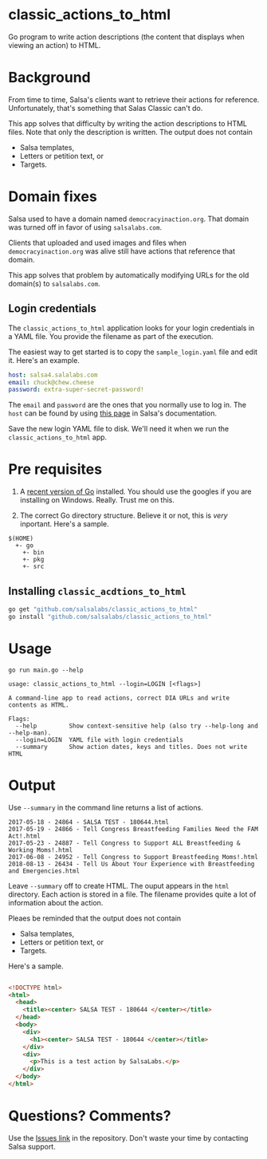 # classic_actions_to_html
Go program to write action descriptions (the content that displays when viewing an action) to HTML.

# Background
From time to time, Salsa's clients want to retrieve their actions for reference.  Unfortunately, that's something that Salas Classic can't do.

This app solves that difficulty by writing the action descriptions to HTML files.  Note that only the description is written.  The output does not contain

* Salsa templates,
* Letters or petition text, or
* Targets.

# Domain fixes
Salsa used to have a domain named `democracyinaction.org`.  That domain was turned off in favor of using `salsalabs.com`.

Clients that uploaded and used images and files when `democracyinaction.org` was alive still have actions that reference that domain.


This app solves that problem by automatically modifying URLs for the old domain(s) to `salsalabs.com`.

## Login credentials

The `classic_actions_to_html` application looks for your login credentials in a YAML file.  You provide the filename as part of the execution.

  The easiest way to get started is to  copy the `sample_login.yaml` file and edit it.  Here's an example.
```yaml
host: salsa4.salalabs.com
email: chuck@chew.cheese
password: extra-super-secret-password!
```
The `email` and `password` are the ones that you normally use to log in. The `host` can be found by using [this page](https://help.salsalabs.com/hc/en-us/articles/115000341773-Salsa-Application-Program-Interface-API-#api_host) in Salsa's documentation.

Save the new login YAML file to disk.  We'll need it when we  run the `classic_actions_to_html` app.

# Pre requisites

1. A [recent version of Go](https://golang.org/doc/install) installed.  You should use the googles
if you are installing on Windows.  Really. Trust me on this.

1. The correct Go directory structure.  Believe it or not, this is _very_ inportant.  Here's a sample.

```text
$(HOME)
  +- go
    +- bin
    +- pkg
    +- src
```

## Installing `classic_acdtions_to_html`
```bash
go get "github.com/salsalabs/classic_actions_to_html"
go install "github.com/salsalabs/classic_actions_to_html"
```

# Usage
```text
go run main.go --help

usage: classic_actions_to_html --login=LOGIN [<flags>]

A command-line app to read actions, correct DIA URLs and write contents as HTML.

Flags:
  --help         Show context-sensitive help (also try --help-long and --help-man).
  --login=LOGIN  YAML file with login credentials
  --summary      Show action dates, keys and titles. Does not write HTML
```
# Output

Use `--summary` in the command line returns a list of actions.  
```text
2017-05-18 - 24864 - SALSA TEST - 180644.html
2017-05-19 - 24866 - Tell Congress Breastfeeding Families Need the FAM Act!.html
2017-05-23 - 24887 - Tell Congress to Support ALL Breastfeeding & Working Moms!.html
2017-06-08 - 24952 - Tell Congress to Support Breastfeeding Moms!.html
2018-08-13 - 26434 - Tell Us About Your Experience with Breastfeeding and Emergencies.html
```

Leave `--summary` off to create HTML.  The ouput appears in the `html` directory.  Each
action is stored in a file.  The filename provides quite a lot of information about the
action.

Pleaes be reminded that the output does not contain

* Salsa templates,
* Letters or petition text, or
* Targets.

Here's a sample.

```html

<!DOCTYPE html>
<html>
  <head>
    <title><center> SALSA TEST - 180644 </center></title>
  </head>
  <body>
    <div>
      <h1><center> SALSA TEST - 180644 </center></title>
    </div>
    <div>
      <p>This is a test action by SalsaLabs.</p>
    </div>
  </body>
</html>
```

# Questions?  Comments?
Use the [Issues link](https://github.com/salsalabs/classic_actions_to_html/issues) in the repository.  Don't waste your time by contacting Salsa support.
